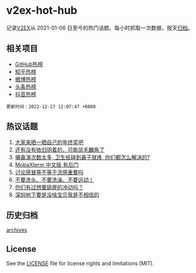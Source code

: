 # v2ex-hot-hub

 记录[V2EX](https://www.v2ex.com/)从 2021-01-06 日至今的热门话题。每小时抓取一次数据，按天[归档](archives)。
 
 ## 相关项目

- [GitHub热榜](https://github.com/snaildev/github-hot-hub)
- [知乎热榜](https://github.com/snaildev/zhihu-hot-hub)
- [微博热榜](https://github.com/snaildev/weibo-hot-hub)
- [头条热榜](https://github.com/snaildev/toutiao-hot-hub)
- [抖音热榜](https://github.com/snaildev/douyin-hot-hub)


 `更新时间：2022-12-27 12:07:47 +0800`

## 热议话题

1. [大家来晒一晒自己的年终奖吧](https://www.v2ex.com/t/904879)
1. [还有没有依旧阴着的，可能凤毛麟角了](https://www.v2ex.com/t/904717)
1. [擤鼻涕次数太多, 卫生纸碰到鼻子就疼, 你们都怎么解决的?](https://www.v2ex.com/t/904731)
1. [MobaXterm 中文版 有后门](https://www.v2ex.com/t/904721)
1. [讨论感冒等不等于流感重要吗](https://www.v2ex.com/t/904836)
1. [不要洗头、不要洗澡、不要运动！](https://www.v2ex.com/t/904895)
1. [你们有过想要舔屏的冲动吗？](https://www.v2ex.com/t/904840)
1. [深圳地下要是没啥宝贝我是不相信的](https://www.v2ex.com/t/904869)

## 历史归档

[archives](archives)

## License

See the [LICENSE](LICENSE) file for license rights and limitations (MIT).
